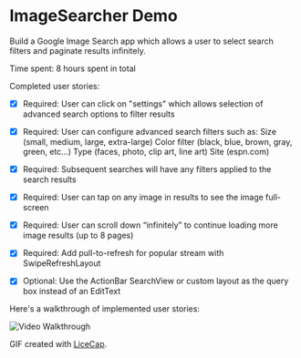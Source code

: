 # ImageSearcher Demo


Build a Google Image Search app which allows a user to select search filters and paginate results infinitely.

Time spent: 8 hours spent in total

Completed user stories:

 * [x] Required: User can click on "settings" which allows selection of advanced search options to filter results
 * [x] Required: User can configure advanced search filters such as:
                  Size (small, medium, large, extra-large)
                  Color filter (black, blue, brown, gray, green, etc...)
                  Type (faces, photo, clip art, line art)
                  Site (espn.com)
 * [x] Required: Subsequent searches will have any filters applied to the search results
 * [x] Required: User can tap on any image in results to see the image full-screen
 * [x] Required: User can scroll down “infinitely” to continue loading more image results (up to 8 pages)
 * [x] Required: Add pull-to-refresh for popular stream with SwipeRefreshLayout
 * [x] Optional: Use the ActionBar SearchView or custom layout as the query box instead of an EditText


 
Here's a walkthrough of implemented user stories:

<img src='http://i.imgur.com/3u58Sw6.gif?1' title='Video Walkthrough' width='' alt='Video Walkthrough' />


GIF created with [LiceCap](http://www.cockos.com/licecap/).
